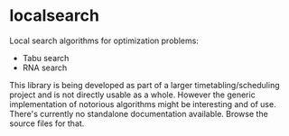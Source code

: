 localsearch
===========

Local search algorithms for optimization problems:

- Tabu search
- RNA search

This library is being developed as part of a larger timetabling/scheduling project and is not directly usable as a whole.
However the generic implementation of notorious algorithms might be interesting and of use.
There's currently no standalone documentation available. Browse the source files for that.
